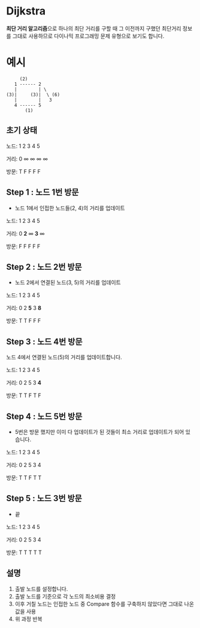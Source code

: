 # Dijkstra
**최단 거리 알고리즘**으로 하나의 최단 거리를 구할 때 그 이전까지 구했던 최단거리 정보를 그대로 사용하므로 다이나믹 프로그래밍 문제 유형으로 보기도 합니다.

# 예시
```
     (2)
   1 ------ 2
   |        | \
(3)|     (3)|  \ (6)
   |        |   3
   4 ------ 5
       (1)    

```
## 초기 상태

노드:      1     2     3     4     5

거리:      0    ∞    ∞    ∞    ∞

방문:      T     F     F     F     F


## Step 1 : 노드 1번 방문

- 노드 1에서 인접한 노드들(2, 4)의 거리를 업데이트

노드:      1     2     3     4     5

거리:      0    **2**    ∞    **3**    ∞

방문:      F     F     F     F     F

## Step 2 : 노드 2번 방문

- 노드 2에서 연결된 노드(3, 5)의 거리를 업데이트

노드:      1     2     3     4     5

거리:      0    2    **5**    3    **8**

방문:      T     T     F     F     F

## Step 3 : 노드 4번 방문

노드 4에서 연결된 노드(5)의 거리를 업데이트합니다.

노드:      1     2     3     4     5

거리:      0    2    5    3    **4**

방문:      T     T     F     T     F

## Step 4 : 노드 5번 방문

- 5번은 방문 했지만 이미 다 업데이트가 된 것들이 최소 거리로 업데이트가 되어 있습니다.

노드:      1     2     3     4     5

거리:      0    2    5    3    4

방문:      T     T     F     T     T

## Step 5 : 노드 3번 방문

- 끝

노드:      1     2     3     4     5

거리:      0    2    5    3    4

방문:      T     T     T     T     T


## 설명

1. 출발 노드를 설정합니다.
2. 출발 노드를 기준으로 각 노드의 최소비용 결정
3. 이후 거칠 노드는 인접한 노드 중 Compare 함수를 구축하지 않았다면 그대로 나온 값을 사용
4. 위 과정 반복